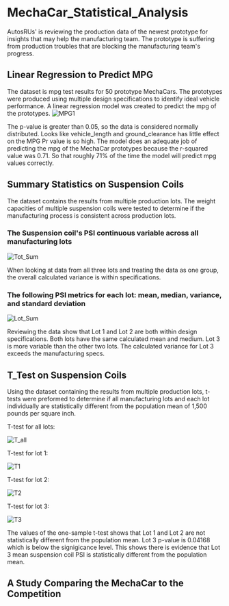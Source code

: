# MechaCar_Statistical_Analysis
AutosRUs' is reviewing the production data of the newest prototype for insights that may help the manufacturing team. The prototype is suffering from production troubles that are blocking the manufacturing team's progress.

## Linear Regression to Predict MPG
The dataset is mpg test results for 50 prototype MechaCars.  The prototypes were produced using multiple design specifications to identify ideal vehicle performance.  A linear regression model was created to predict the mpg of the prototypes.
![MPG1](https://user-images.githubusercontent.com/98991575/174439872-dccf7187-806c-4ae2-a3bc-e6d40db087b4.png)

The p-value is greater than 0.05, so the data is considered normally distributed. Looks like vehicle_length and ground_clearance has little effect on the MPG Pr value is so high. The model does an adequate job of predicting the mpg of the MechaCar prototypes because the r-squared value was 0.71.  So  that roughly 71% of the time the model will predict mpg values correctly.


## Summary Statistics on Suspension Coils
The dataset contains the results from multiple production lots.  The weight capacities of multiple suspension coils were tested to determine if the manufacturing process is consistent across production lots.
### The Suspension coil's PSI continuous variable across all manufacturing lots
![Tot_Sum](https://user-images.githubusercontent.com/98991575/174440231-8f04958e-a29a-4588-970b-3579763ec1d3.png)

When looking at data from all three lots and treating the data as one group, the overall calculated variance is within specifications.

### The following PSI metrics for each lot: mean, median, variance, and standard deviation
![Lot_Sum](https://user-images.githubusercontent.com/98991575/174440243-c4457940-b916-4956-9d42-518458cdda01.png)

Reviewing the data show that Lot 1 and Lot 2 are both within design specifications.  Both lots have the same calculated mean and medium.  Lot 3 is more variable than the other two lots.  The calculated variance for Lot 3 exceeds the manufacturing specs.

## T_Test on Suspension Coils
Using the dataset containing the results from multiple production lots, t-tests were preformed to determine if all manufacturing lots and each lot individually are statistically different from the population mean of 1,500 pounds per square inch.

T-test for all lots:

![T_all](https://user-images.githubusercontent.com/98991575/174441379-391c2056-461d-44cd-be03-f06f5fb83cac.png)

T-test for lot 1:

![T1](https://user-images.githubusercontent.com/98991575/174441383-b70b648f-174b-4554-a089-e13fa4d57281.png)

T-test for lot 2:

![T2](https://user-images.githubusercontent.com/98991575/174441388-4eeef6e7-0b3f-45de-b60b-91f55c7651df.png)

T-test for lot 3:

![T3](https://user-images.githubusercontent.com/98991575/174441392-b0e9e686-ae98-49f1-b24a-96448d236231.png)

The values of the one-sample t-test shows that Lot 1 and Lot 2 are not statistically different from the population mean.  Lot 3 p-value is 0.04168 which is below the signigicance level.  This shows there is evidence that Lot 3 mean suspension coil PSI is statistically different from the population mean.

## A Study Comparing the MechaCar to the Competition

